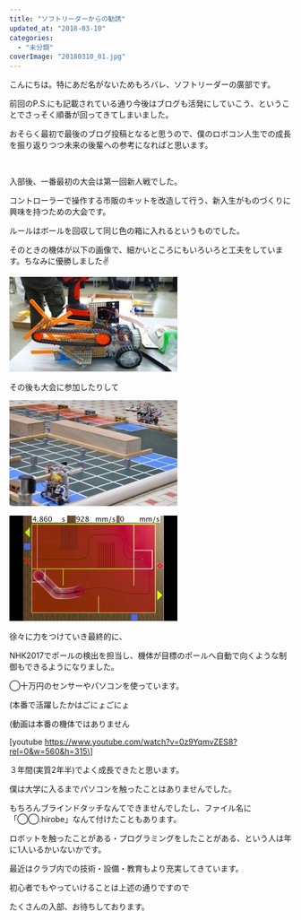 ```yaml
---
title: "ソフトリーダーからの勧誘"
updated_at: "2018-03-10"
categories: 
  - "未分類"
coverImage: "20180310_01.jpg"
---
```


こんにちは。特にあだ名がないためもろバレ、ソフトリーダーの廣部です。

前回のP.S.にも記載されている通り今後はブログも活発にしていこう、ということでさっそく順番が回ってきてしまいました。

おそらく最初で最後のブログ投稿となると思うので、僕のロボコン人生での成長を振り返りつつ未来の後輩への参考になればと思います。

 

入部後、一番最初の大会は第一回新人戦でした。

コントローラーで操作する市販のキットを改造して行う、新入生がものづくりに興味を持つための大会です。

ルールはボールを回収して同じ色の箱に入れるというものでした。

そのときの機体が以下の画像で、細かいところにもいろいろと工夫をしています。ちなみに優勝しました✌

[![](images/20180310_01-300x169.jpg)](http://www.fortefibre.net/blog/wp-content/uploads/2018/03/20180310_01.jpg)

その後も大会に参加したりして

[![](images/20180310_02-300x189.jpg)](http://www.fortefibre.net/blog/wp-content/uploads/2018/03/20180310_02.jpg)

[![](images/20180310_03-300x188.png)](http://www.fortefibre.net/blog/wp-content/uploads/2018/03/20180310_03.png)

徐々に力をつけていき最終的に、

NHK2017でポールの検出を担当し、機体が目標のポールへ自動で向くような制御もできるようになりました。

◯十万円のセンサーやパソコンを使っています。

(本番で活躍したかはごにょごにょ

(動画は本番の機体ではありません

\[youtube https://www.youtube.com/watch?v=0z9YqmvZES8?rel=0&w=560&h=315\]

３年間(実質2年半)でよく成長できたと思います。

僕は大学に入るまでパソコンを触ったことはありませんでした。

もちろんブラインドタッチなんてできませんでしたし、ファイル名に「◯◯.hirobe」なんて付けたこともあります。

ロボットを触ったことがある・プログラミングをしたことがある、という人は年に1人いるかいないかです。

最近はクラブ内での技術・設備・教育もより充実してきています。

初心者でもやっていけることは上述の通りですので

たくさんの入部、お待ちしております。
